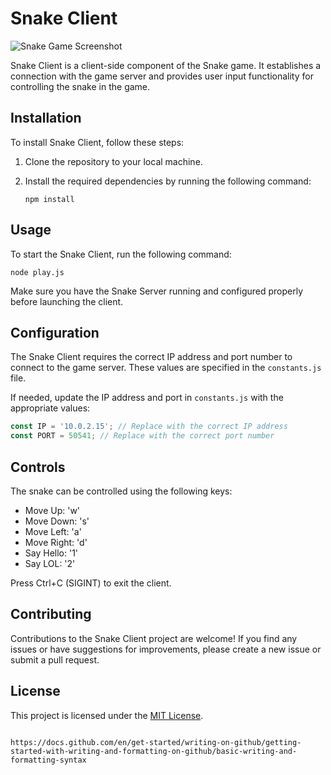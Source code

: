 # Snake Client

![Snake Game Screenshot](snake-screenshot.png)

Snake Client is a client-side component of the Snake game. It establishes a connection with the game server and provides user input functionality for controlling the snake in the game.

## Installation

To install Snake Client, follow these steps:

1. Clone the repository to your local machine.
2. Install the required dependencies by running the following command:

   ```
   npm install
   ```

## Usage

To start the Snake Client, run the following command:

```
node play.js
```

Make sure you have the Snake Server running and configured properly before launching the client.

## Configuration

The Snake Client requires the correct IP address and port number to connect to the game server. These values are specified in the `constants.js` file.

If needed, update the IP address and port in `constants.js` with the appropriate values:

```javascript
const IP = '10.0.2.15'; // Replace with the correct IP address
const PORT = 50541; // Replace with the correct port number
```

## Controls

The snake can be controlled using the following keys:

- Move Up: 'w'
- Move Down: 's'
- Move Left: 'a'
- Move Right: 'd'
- Say Hello: '1'
- Say LOL: '2'

Press Ctrl+C (SIGINT) to exit the client.

## Contributing

Contributions to the Snake Client project are welcome! If you find any issues or have suggestions for improvements, please create a new issue or submit a pull request.

## License

This project is licensed under the [MIT License](LICENSE).

```

https://docs.github.com/en/get-started/writing-on-github/getting-started-with-writing-and-formatting-on-github/basic-writing-and-formatting-syntax
```
